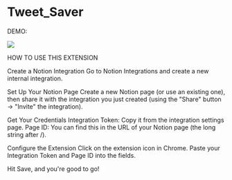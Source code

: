 # Tweet_Saver

DEMO:






![](https://github.com/RJ1412/Tweet_Saver/blob/main/demo.gif)









HOW TO USE THIS EXTENSION

Create a Notion Integration
Go to Notion Integrations and create a new internal integration.

Set Up Your Notion Page
Create a new Notion page (or use an existing one), then share it with the integration you just created (using the "Share" button → "Invite" the integration).

Get Your Credentials
Integration Token: Copy it from the integration settings page.
Page ID: You can find this in the URL of your Notion page (the long string after /).

Configure the Extension
Click on the extension icon in Chrome.
Paste your Integration Token and Page ID into the fields.

Hit Save, and you're good to go!


